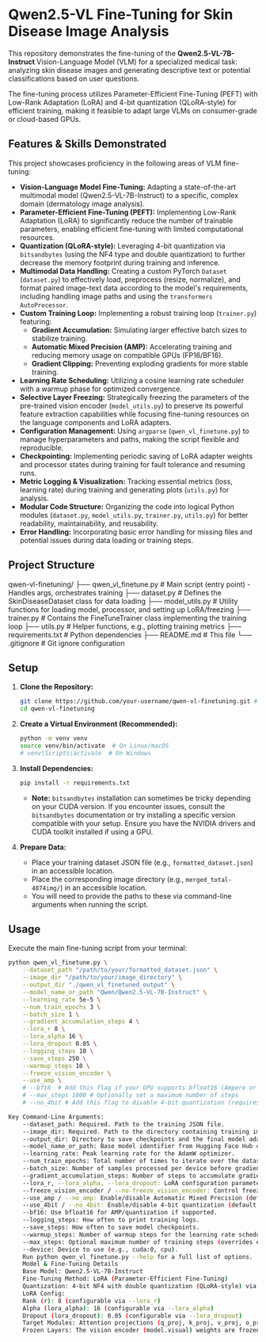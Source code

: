 # Qwen2.5-VL Fine-Tuning for Skin Disease Image Analysis

This repository demonstrates the fine-tuning of the **Qwen2.5-VL-7B-Instruct** Vision-Language Model (VLM) for a specialized medical task: analyzing skin disease images and generating descriptive text or potential classifications based on user questions.

The fine-tuning process utilizes Parameter-Efficient Fine-Tuning (PEFT) with Low-Rank Adaptation (LoRA) and 4-bit quantization (QLoRA-style) for efficient training, making it feasible to adapt large VLMs on consumer-grade or cloud-based GPUs.

## Features & Skills Demonstrated

This project showcases proficiency in the following areas of VLM fine-tuning:

*   **Vision-Language Model Fine-Tuning:** Adapting a state-of-the-art multimodal model (Qwen2.5-VL-7B-Instruct) to a specific, complex domain (dermatology image analysis).
*   **Parameter-Efficient Fine-Tuning (PEFT):** Implementing Low-Rank Adaptation (LoRA) to significantly reduce the number of trainable parameters, enabling efficient fine-tuning with limited computational resources.
*   **Quantization (QLoRA-style):** Leveraging 4-bit quantization via `bitsandbytes` (using the NF4 type and double quantization) to further decrease the memory footprint during training and inference.
*   **Multimodal Data Handling:** Creating a custom PyTorch `Dataset` (`dataset.py`) to effectively load, preprocess (resize, normalize), and format paired image-text data according to the model's requirements, including handling image paths and using the `transformers` `AutoProcessor`.
*   **Custom Training Loop:** Implementing a robust training loop (`trainer.py`) featuring:
    *   **Gradient Accumulation:** Simulating larger effective batch sizes to stabilize training.
    *   **Automatic Mixed Precision (AMP):** Accelerating training and reducing memory usage on compatible GPUs (FP16/BF16).
    *   **Gradient Clipping:** Preventing exploding gradients for more stable training.
*   **Learning Rate Scheduling:** Utilizing a cosine learning rate scheduler with a warmup phase for optimized convergence.
*   **Selective Layer Freezing:** Strategically freezing the parameters of the pre-trained vision encoder (`model_utils.py`) to preserve its powerful feature extraction capabilities while focusing fine-tuning resources on the language components and LoRA adapters.
*   **Configuration Management:** Using `argparse` (`qwen_vl_finetune.py`) to manage hyperparameters and paths, making the script flexible and reproducible.
*   **Checkpointing:** Implementing periodic saving of LoRA adapter weights and processor states during training for fault tolerance and resuming runs.
*   **Metric Logging & Visualization:** Tracking essential metrics (loss, learning rate) during training and generating plots (`utils.py`) for analysis.
*   **Modular Code Structure:** Organizing the code into logical Python modules (`dataset.py`, `model_utils.py`, `trainer.py`, `utils.py`) for better readability, maintainability, and reusability.
*   **Error Handling:** Incorporating basic error handling for missing files and potential issues during data loading or training steps.

## Project Structure

qwen-vl-finetuning/
├── qwen_vl_finetune.py # Main script (entry point) - Handles args, orchestrates training
├── dataset.py # Defines the SkinDiseaseDataset class for data loading
├── model_utils.py # Utility functions for loading model, processor, and setting up LoRA/freezing
├── trainer.py # Contains the FineTuneTrainer class implementing the training loop
├── utils.py # Helper functions, e.g., plotting training metrics
├── requirements.txt # Python dependencies
├── README.md # This file
└── .gitignore # Git ignore configuration


## Setup

1.  **Clone the Repository:**
    ```bash
    git clone https://github.com/your-username/qwen-vl-finetuning.git # Replace with your repo URL
    cd qwen-vl-finetuning
    ```

2.  **Create a Virtual Environment (Recommended):**
    ```bash
    python -m venv venv
    source venv/bin/activate  # On Linux/macOS
    # venv\Scripts\activate  # On Windows
    ```

3.  **Install Dependencies:**
    ```bash
    pip install -r requirements.txt
    ```
    *   **Note:** `bitsandbytes` installation can sometimes be tricky depending on your CUDA version. If you encounter issues, consult the `bitsandbytes` documentation or try installing a specific version compatible with your setup. Ensure you have the NVIDIA drivers and CUDA toolkit installed if using a GPU.

4.  **Prepare Data:**
    *   Place your training dataset JSON file (e.g., `formatted_dataset.json`) in an accessible location.
    *   Place the corresponding image directory (e.g., `merged_total-4874img/`) in an accessible location.
    *   You will need to provide the paths to these via command-line arguments when running the script.

## Usage

Execute the main fine-tuning script from your terminal:

```bash
python qwen_vl_finetune.py \
    --dataset_path "/path/to/your/formatted_dataset.json" \
    --image_dir "/path/to/your/image_directory" \
    --output_dir "./qwen_vl_finetuned_output" \
    --model_name_or_path "Qwen/Qwen2.5-VL-7B-Instruct" \
    --learning_rate 5e-5 \
    --num_train_epochs 3 \
    --batch_size 1 \
    --gradient_accumulation_steps 4 \
    --lora_r 8 \
    --lora_alpha 16 \
    --lora_dropout 0.05 \
    --logging_steps 10 \
    --save_steps 250 \
    --warmup_steps 10 \
    --freeze_vision_encoder \
    --use_amp \
    # --bf16  # Add this flag if your GPU supports bfloat16 (Ampere or newer)
    # --max_steps 1000 # Optionally set a maximum number of steps
    # --no_4bit # Add this flag to disable 4-bit quantization (requires much more VRAM)

Key Command-Line Arguments:
    --dataset_path: Required. Path to the training JSON file.
    --image_dir: Required. Path to the directory containing training images.
    --output_dir: Directory to save checkpoints and the final model adapters.
    --model_name_or_path: Base model identifier from Hugging Face Hub or local path.
    --learning_rate: Peak learning rate for the AdamW optimizer.
    --num_train_epochs: Total number of times to iterate over the dataset.
    --batch_size: Number of samples processed per device before gradient accumulation.
    --gradient_accumulation_steps: Number of steps to accumulate gradients before an optimizer step. Effective batch size is batch_size * num_gpus * gradient_accumulation_steps.
    --lora_r, --lora_alpha, --lora_dropout: LoRA configuration parameters.
    --freeze_vision_encoder / --no-freeze_vision_encoder: Control freezing of the vision encoder (default is frozen).
    --use_amp / --no_amp: Enable/disable Automatic Mixed Precision (default enabled on CUDA).
    --use_4bit / --no_4bit: Enable/disable 4-bit quantization (default enabled).
    --bf16: Use bfloat16 for AMP/quantization if supported.
    --logging_steps: How often to print training logs.
    --save_steps: How often to save model checkpoints.
    --warmup_steps: Number of warmup steps for the learning rate scheduler.
    --max_steps: Optional maximum number of training steps (overrides epochs).
    --device: Device to use (e.g., cuda:0, cpu).
    Run python qwen_vl_finetune.py --help for a full list of options.
    Model & Fine-Tuning Details
    Base Model: Qwen2.5-VL-7B-Instruct
    Fine-Tuning Method: LoRA (Parameter-Efficient Fine-Tuning)
    Quantization: 4-bit NF4 with double quantization (QLoRA-style) via bitsandbytes.
    LoRA Config:
    Rank (r): 8 (configurable via --lora_r)
    Alpha (lora_alpha): 16 (configurable via --lora_alpha)
    Dropout (lora_dropout): 0.05 (configurable via --lora_dropout)
    Target Modules: Attention projections (q_proj, k_proj, v_proj, o_proj) and Feed-Forward layers (gate_proj, up_proj, down_proj).
    Frozen Layers: The vision encoder (model.visual) weights are frozen by default to preserve robust image understanding capabilities learned during pre-training. Only the LoRA adapters and potentially language model components (depending on LoRA target modules) are trained.